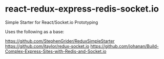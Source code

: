 # react-redux-express-redis-socket.io
Simple Starter for React/Socket.io Prototyping

Uses the following as a base:

https://github.com/StephenGrider/ReduxSimpleStarter
https://github.com/itaylor/redux-socket.io
https://github.com/johanan/Build-Complex-Express-Sites-with-Redis-and-Socket.io
